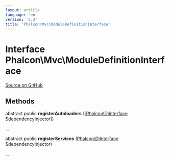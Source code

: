 ```yaml
---
layout: article
language: 'en'
version: '3.3'
title: 'Phalcon\Mvc\ModuleDefinitionInterface'
---
```

# Interface **Phalcon\Mvc\ModuleDefinitionInterface**

<a href="https://github.com/phalcon/cphalcon/tree/v3.3.0/phalcon/mvc/moduledefinitioninterface.zep" class="btn btn-default btn-sm">Source on GitHub</a>

## Methods
abstract public  **registerAutoloaders** ([[Phalcon\DiInterface](/3.3/en/api/Phalcon_DiInterface) $dependencyInjector])

...


abstract public  **registerServices** ([Phalcon\DiInterface](/3.3/en/api/Phalcon_DiInterface) $dependencyInjector)

...


